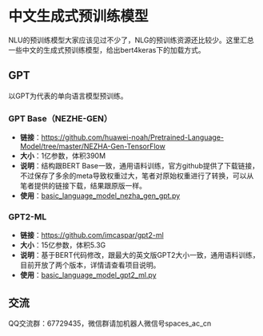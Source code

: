 # 中文生成式预训练模型

NLU的预训练模型大家应该见过不少了，NLG的预训练资源还比较少。这里汇总一些中文的生成式预训练模型，给出bert4keras下的加载方式。

## GPT

以GPT为代表的单向语言模型预训练。

### GPT Base（NEZHE-GEN）

- **链接**：https://github.com/huawei-noah/Pretrained-Language-Model/tree/master/NEZHA-Gen-TensorFlow
- **大小**：1亿参数，体积390M
- **说明**：结构跟BERT Base一致，通用语料训练，官方github提供了下载链接，不过保存了多余的meta导致权重过大，笔者对原始权重进行了转换，可以从笔者提供的链接下载，结果跟原版一样。
- **使用**：[basic_language_model_nezha_gen_gpt.py](https://github.com/bojone/bert4keras/blob/master/examples/basic_language_model_nezha_gen_gpt.py)

### GPT2-ML

- **链接**：https://github.com/imcaspar/gpt2-ml
- **大小**：15亿参数，体积5.3G
- **说明**：基于BERT代码修改，跟最大的英文版GPT2大小一致，通用语料训练，目前开放了两个版本，详情请查看项目说明。
- **使用**：[basic_language_model_gpt2_ml.py](https://github.com/bojone/bert4keras/blob/master/examples/basic_language_model_gpt2_ml.py)

## 交流

QQ交流群：67729435，微信群请加机器人微信号spaces_ac_cn
